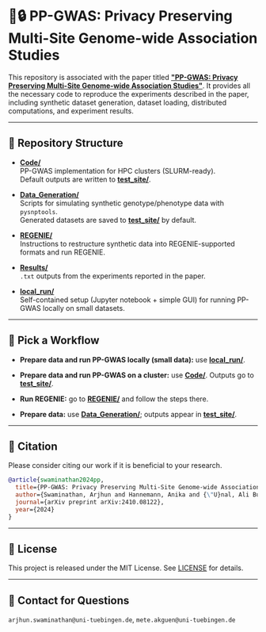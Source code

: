 # 🧬🔒 PP-GWAS: Privacy Preserving Multi-Site Genome-wide Association Studies

This repository is associated with the paper titled **["PP-GWAS: Privacy Preserving Multi-Site Genome-wide Association Studies"](https://arxiv.org/abs/2410.08122)**. It provides all the necessary code to reproduce the experiments described in the paper, including synthetic dataset generation, dataset loading, distributed computations, and experiment results.

---

## 📂 Repository Structure

- [**Code/**](Code/)  
  PP-GWAS implementation for HPC clusters (SLURM-ready).  
  Default outputs are written to [**test_site/**](test_site/).

- [**Data_Generation/**](Data_Generation/)  
  Scripts for simulating synthetic genotype/phenotype data with `pysnptools`.  
  Generated datasets are saved to [**test_site/**](test_site/) by default.

- [**REGENIE/**](REGENIE/)  
  Instructions to restructure synthetic data into REGENIE-supported formats and run REGENIE.

- [**Results/**](Results/)  
  `.txt` outputs from the experiments reported in the paper.

- [**local_run/**](local_run/)  
  Self-contained setup (Jupyter notebook + simple GUI) for running PP-GWAS locally on small datasets.

---

## 🧭 Pick a Workflow

- **Prepare data and run PP-GWAS locally (small data):** use [**local_run/**](local_run/).  
- **Prepare data and run PP-GWAS on a cluster:** use [**Code/**](Code/). Outputs go to [**test_site/**](test_site/).

- **Run REGENIE:** go to [**REGENIE/**](REGENIE/) and follow the steps there.  
- **Prepare data:** use [**Data_Generation/**](Data_Generation/); outputs appear in [**test_site/**](test_site/).

---

## 📝 Citation

Please consider citing our work if it is beneficial to your research. 

```bibtex
@article{swaminathan2024pp,
  title={PP-GWAS: Privacy Preserving Multi-Site Genome-wide Association Studies},
  author={Swaminathan, Arjhun and Hannemann, Anika and {\"U}nal, Ali Burak and Pfeifer, Nico and Akg{\"u}n, Mete},
  journal={arXiv preprint arXiv:2410.08122},
  year={2024}
}
```

---

## 📜 License

This project is released under the MIT License. See [LICENSE](LICENSE) for details.

---

## 📧 Contact for Questions
`arjhun.swaminathan@uni-tuebingen.de`, `mete.akguen@uni-tuebingen.de`
